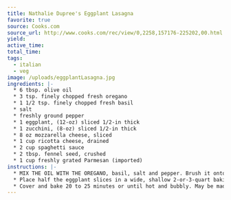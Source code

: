 ```yaml
---
title: Nathalie Dupree's Eggplant Lasagna
favorite: true
source: Cooks.com
source_url: http://www.cooks.com/rec/view/0,2258,157176-225202,00.html
yield: 
active_time: 
total_time: 
tags: 
  - italian
  - veg
image: /uploads/eggplantLasagna.jpg
ingredients: |-
  * 6 tbsp. olive oil 
  * 3 tsp. finely chopped fresh oregano 
  * 1 1/2 tsp. finely chopped fresh basil 
  * salt 
  * freshly ground pepper 
  * 1 eggplant, (12-oz) sliced 1/2-in thick 
  * 1 zucchini, (8-oz) sliced 1/2-in thick 
  * 8 oz mozzarella cheese, sliced 
  * 1 cup ricotta cheese, drained 
  * 2 cup spaghetti sauce 
  * 2 tbsp. fennel seed, crushed 
  * 1 cup freshly grated Parmesan (imported) 
instructions: |-
  * MIX THE OIL WITH THE OREGANO, basil, salt and pepper. Brush it onto both sides of the eggplant and zucchini. Lay the eggplant and zucchini in single layers on baking sheets. Broil them 2 inches from the heat for 4 or 5 minutes or until cooked. Turn, brush the other side with the oil, and broil until the second side is done. Remove. Preheat oven to 350°F.
  * Place half the eggplant slices in a wide, shallow 2-or-3-quart baking dish. Add half the zucchini, then layer in half of the mozzarella, ricotta, spaghetti sauce, fennel seed and Parmesan. Repeat the layering with the second half of the ingredients. 
  * Cover and bake 20 to 25 minutes or until hot and bubbly. May be made ahead several days, or frozen, defrosted and reheated. 
---
```

